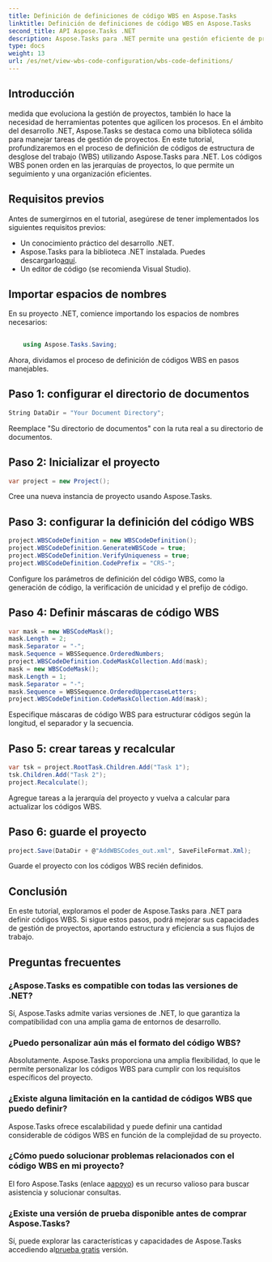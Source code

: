 ```yaml
---
title: Definición de definiciones de código WBS en Aspose.Tasks
linktitle: Definición de definiciones de código WBS en Aspose.Tasks
second_title: API Aspose.Tasks .NET
description: Aspose.Tasks para .NET permite una gestión eficiente de proyectos. Domine los códigos WBS sin esfuerzo con nuestro tutorial completo. ¡Agilice los flujos de trabajo hoy!
type: docs
weight: 13
url: /es/net/view-wbs-code-configuration/wbs-code-definitions/
---
```

## Introducción
medida que evoluciona la gestión de proyectos, también lo hace la necesidad de herramientas potentes que agilicen los procesos. En el ámbito del desarrollo .NET, Aspose.Tasks se destaca como una biblioteca sólida para manejar tareas de gestión de proyectos. En este tutorial, profundizaremos en el proceso de definición de códigos de estructura de desglose del trabajo (WBS) utilizando Aspose.Tasks para .NET. Los códigos WBS ponen orden en las jerarquías de proyectos, lo que permite un seguimiento y una organización eficientes.
## Requisitos previos
Antes de sumergirnos en el tutorial, asegúrese de tener implementados los siguientes requisitos previos:
- Un conocimiento práctico del desarrollo .NET.
- Aspose.Tasks para la biblioteca .NET instalada. Puedes descargarlo[aquí](https://releases.aspose.com/tasks/net/).
- Un editor de código (se recomienda Visual Studio).
## Importar espacios de nombres
En su proyecto .NET, comience importando los espacios de nombres necesarios:
```csharp
    
    using Aspose.Tasks.Saving;
```
Ahora, dividamos el proceso de definición de códigos WBS en pasos manejables.

## Paso 1: configurar el directorio de documentos
```csharp
String DataDir = "Your Document Directory";
```
Reemplace "Su directorio de documentos" con la ruta real a su directorio de documentos.
## Paso 2: Inicializar el proyecto
```csharp
var project = new Project();
```
Cree una nueva instancia de proyecto usando Aspose.Tasks.
## Paso 3: configurar la definición del código WBS
```csharp
project.WBSCodeDefinition = new WBSCodeDefinition();
project.WBSCodeDefinition.GenerateWBSCode = true;
project.WBSCodeDefinition.VerifyUniqueness = true;
project.WBSCodeDefinition.CodePrefix = "CRS-";
```
Configure los parámetros de definición del código WBS, como la generación de código, la verificación de unicidad y el prefijo de código.
## Paso 4: Definir máscaras de código WBS
```csharp
var mask = new WBSCodeMask();
mask.Length = 2;
mask.Separator = "-";
mask.Sequence = WBSSequence.OrderedNumbers;
project.WBSCodeDefinition.CodeMaskCollection.Add(mask);
mask = new WBSCodeMask();
mask.Length = 1;
mask.Separator = "-";
mask.Sequence = WBSSequence.OrderedUppercaseLetters;
project.WBSCodeDefinition.CodeMaskCollection.Add(mask);
```
Especifique máscaras de código WBS para estructurar códigos según la longitud, el separador y la secuencia.
## Paso 5: crear tareas y recalcular
```csharp
var tsk = project.RootTask.Children.Add("Task 1");
tsk.Children.Add("Task 2");
project.Recalculate();
```
Agregue tareas a la jerarquía del proyecto y vuelva a calcular para actualizar los códigos WBS.
## Paso 6: guarde el proyecto
```csharp
project.Save(DataDir + @"AddWBSCodes_out.xml", SaveFileFormat.Xml);
```
Guarde el proyecto con los códigos WBS recién definidos.
## Conclusión
En este tutorial, exploramos el poder de Aspose.Tasks para .NET para definir códigos WBS. Si sigue estos pasos, podrá mejorar sus capacidades de gestión de proyectos, aportando estructura y eficiencia a sus flujos de trabajo.
## Preguntas frecuentes
### ¿Aspose.Tasks es compatible con todas las versiones de .NET?
Sí, Aspose.Tasks admite varias versiones de .NET, lo que garantiza la compatibilidad con una amplia gama de entornos de desarrollo.
### ¿Puedo personalizar aún más el formato del código WBS?
Absolutamente. Aspose.Tasks proporciona una amplia flexibilidad, lo que le permite personalizar los códigos WBS para cumplir con los requisitos específicos del proyecto.
### ¿Existe alguna limitación en la cantidad de códigos WBS que puedo definir?
Aspose.Tasks ofrece escalabilidad y puede definir una cantidad considerable de códigos WBS en función de la complejidad de su proyecto.
### ¿Cómo puedo solucionar problemas relacionados con el código WBS en mi proyecto?
 El foro Aspose.Tasks (enlace a[apoyo](https://forum.aspose.com/c/tasks/15)) es un recurso valioso para buscar asistencia y solucionar consultas.
### ¿Existe una versión de prueba disponible antes de comprar Aspose.Tasks?
 Sí, puede explorar las características y capacidades de Aspose.Tasks accediendo al[prueba gratis](https://releases.aspose.com/) versión.